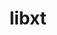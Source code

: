 ---
title: "libxt"
layout: cache
categories: [package, develop-2023-12-10]
meta: {"versions": ["1.1.5"], "compilers": ["gcc@=11.1.0", "gcc@=11.3.0", "gcc@=11.4.0", "gcc@=7.3.1", "gcc@=9.4.0"], "oss": ["amzn2", "ubuntu20.04", "ubuntu22.04"], "platforms": ["linux"], "targets": ["aarch64", "neoverse_n1", "neoverse_v1", "ppc64le", "x86_64_v3"], "stacks": ["aws-isc", "aws-isc-aarch64", "data-vis-sdk", "e4s", "e4s-neoverse_v1", "e4s-power", "e4s-rocm-external", "ml-linux-x86_64-rocm", "root"], "num_specs": 10, "num_specs_by_stack": {"root": 10, "aws-isc-aarch64": 2, "aws-isc": 1, "e4s-neoverse_v1": 1, "data-vis-sdk": 2, "e4s-power": 1, "e4s-rocm-external": 1, "e4s": 2, "ml-linux-x86_64-rocm": 1}}
spec_details: [{"hash": "amvhiqoajre3nnabtvjspth7nidyhwcm", "compiler": "gcc@=7.3.1", "versions": ["1.1.5"], "os": "amzn2", "platform": "linux", "target": "aarch64", "variants": ["build_system=autotools"], "stacks": ["root", "aws-isc-aarch64"], "size": "-", "tarball": "https://binaries.spack.io/releases/develop-2023-12-10/build_cache/linux-amzn2-aarch64/gcc-7.3.1/libxt-1.1.5/linux-amzn2-aarch64-gcc-7.3.1-libxt-1.1.5-amvhiqoajre3nnabtvjspth7nidyhwcm.spack"}, {"hash": "2rk6ujpjyrvqismjom23nsv37lmquvh5", "compiler": "gcc@=7.3.1", "versions": ["1.1.5"], "os": "amzn2", "platform": "linux", "target": "neoverse_n1", "variants": ["build_system=autotools"], "stacks": ["root", "aws-isc-aarch64"], "size": "-", "tarball": "https://binaries.spack.io/releases/develop-2023-12-10/build_cache/linux-amzn2-neoverse_n1/gcc-7.3.1/libxt-1.1.5/linux-amzn2-neoverse_n1-gcc-7.3.1-libxt-1.1.5-2rk6ujpjyrvqismjom23nsv37lmquvh5.spack"}, {"hash": "nxp7c7qmwa7k3vx4lj3aoqjwyjxko33w", "compiler": "gcc@=7.3.1", "versions": ["1.1.5"], "os": "amzn2", "platform": "linux", "target": "x86_64_v3", "variants": ["build_system=autotools"], "stacks": ["aws-isc", "root"], "size": "-", "tarball": "https://binaries.spack.io/releases/develop-2023-12-10/build_cache/linux-amzn2-x86_64_v3/gcc-7.3.1/libxt-1.1.5/linux-amzn2-x86_64_v3-gcc-7.3.1-libxt-1.1.5-nxp7c7qmwa7k3vx4lj3aoqjwyjxko33w.spack"}, {"hash": "uy6as4qlewkh3zietiwvbl3qlrzqvtpb", "compiler": "gcc@=11.4.0", "versions": ["1.1.5"], "os": "ubuntu20.04", "platform": "linux", "target": "neoverse_v1", "variants": ["build_system=autotools"], "stacks": ["e4s-neoverse_v1", "root"], "size": "-", "tarball": "https://binaries.spack.io/releases/develop-2023-12-10/build_cache/linux-ubuntu20.04-neoverse_v1/gcc-11.4.0/libxt-1.1.5/linux-ubuntu20.04-neoverse_v1-gcc-11.4.0-libxt-1.1.5-uy6as4qlewkh3zietiwvbl3qlrzqvtpb.spack"}, {"hash": "jr7eyue2sitrvuf6nr2mtzmdzec6wsx5", "compiler": "gcc@=11.1.0", "versions": ["1.1.5"], "os": "ubuntu20.04", "platform": "linux", "target": "x86_64_v3", "variants": ["build_system=autotools"], "stacks": ["root", "data-vis-sdk"], "size": "-", "tarball": "https://binaries.spack.io/releases/develop-2023-12-10/build_cache/linux-ubuntu20.04-x86_64_v3/gcc-11.1.0/libxt-1.1.5/linux-ubuntu20.04-x86_64_v3-gcc-11.1.0-libxt-1.1.5-jr7eyue2sitrvuf6nr2mtzmdzec6wsx5.spack"}, {"hash": "aa5jgsaa6jxwah7p26kj72yqaf4bgvzu", "compiler": "gcc@=11.1.0", "versions": ["1.1.5"], "os": "ubuntu20.04", "platform": "linux", "target": "x86_64_v3", "variants": ["build_system=autotools"], "stacks": ["root", "data-vis-sdk"], "size": "-", "tarball": "https://binaries.spack.io/releases/develop-2023-12-10/build_cache/linux-ubuntu20.04-x86_64_v3/gcc-11.1.0/libxt-1.1.5/linux-ubuntu20.04-x86_64_v3-gcc-11.1.0-libxt-1.1.5-aa5jgsaa6jxwah7p26kj72yqaf4bgvzu.spack"}, {"hash": "lzgjprq7f5baenbgrzew4hjvxtb4tngd", "compiler": "gcc@=9.4.0", "versions": ["1.1.5"], "os": "ubuntu20.04", "platform": "linux", "target": "ppc64le", "variants": ["build_system=autotools"], "stacks": ["root", "e4s-power"], "size": "-", "tarball": "https://binaries.spack.io/releases/develop-2023-12-10/build_cache/linux-ubuntu20.04-ppc64le/gcc-9.4.0/libxt-1.1.5/linux-ubuntu20.04-ppc64le-gcc-9.4.0-libxt-1.1.5-lzgjprq7f5baenbgrzew4hjvxtb4tngd.spack"}, {"hash": "u3xaer6k2vv6eakzr6d5c4bluomw6f4g", "compiler": "gcc@=11.4.0", "versions": ["1.1.5"], "os": "ubuntu20.04", "platform": "linux", "target": "x86_64_v3", "variants": ["build_system=autotools"], "stacks": ["e4s-rocm-external", "root", "e4s"], "size": "-", "tarball": "https://binaries.spack.io/releases/develop-2023-12-10/build_cache/linux-ubuntu20.04-x86_64_v3/gcc-11.4.0/libxt-1.1.5/linux-ubuntu20.04-x86_64_v3-gcc-11.4.0-libxt-1.1.5-u3xaer6k2vv6eakzr6d5c4bluomw6f4g.spack"}, {"hash": "6updj7okj6nlhhx3ozcoiyjqglwyozuh", "compiler": "gcc@=11.4.0", "versions": ["1.1.5"], "os": "ubuntu20.04", "platform": "linux", "target": "x86_64_v3", "variants": ["build_system=autotools"], "stacks": ["root", "e4s"], "size": "-", "tarball": "https://binaries.spack.io/releases/develop-2023-12-10/build_cache/linux-ubuntu20.04-x86_64_v3/gcc-11.4.0/libxt-1.1.5/linux-ubuntu20.04-x86_64_v3-gcc-11.4.0-libxt-1.1.5-6updj7okj6nlhhx3ozcoiyjqglwyozuh.spack"}, {"hash": "tjicc5mn6hqnyjqy67sedz2ign2htgxz", "compiler": "gcc@=11.3.0", "versions": ["1.1.5"], "os": "ubuntu22.04", "platform": "linux", "target": "x86_64_v3", "variants": ["build_system=autotools"], "stacks": ["root", "ml-linux-x86_64-rocm"], "size": "-", "tarball": "https://binaries.spack.io/releases/develop-2023-12-10/build_cache/linux-ubuntu22.04-x86_64_v3/gcc-11.3.0/libxt-1.1.5/linux-ubuntu22.04-x86_64_v3-gcc-11.3.0-libxt-1.1.5-tjicc5mn6hqnyjqy67sedz2ign2htgxz.spack"}]
---